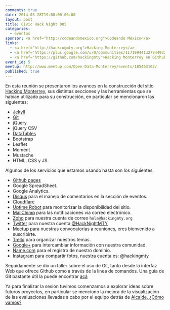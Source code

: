 ```yaml
---
comments: true
date: 2014-05-28T19:00:00-06:00
layout: post
title: Civic Hack Night 005
categories: 
  - eventos
sponsor: <a href="http://codeandomexico.org">Codeando México</a>
links: 
  - <a href="http://hackingmty.org">Hacking Monterrey</a>
  - <a href="https://plus.google.com/u/0/communities/117199441327944932251">Google+</a>
  - <a href="https://github.com/hackingmty">Hacking Monterrey en Github</a>
event_id: 5
meetup: http://www.meetup.com/Open-Data-Monterrey/events/185463162/
published: true
---
```


En esta reunión se presentaron los avances en la construcción del
sitio [Hacking Monterrey](http://hackingmty.org/), sus distintas
secciones y las herramientas que se habían utilizado para su
construcción, en particular se mencionaron las siguientes:

 * [Jekyll](http://jekyllrb.com/)
 * [Git](http://git-scm.com/)
 * jQuery
 * jQuery CSV
 * [DataTables](http://datatables.net/)
 * Bootstrap
 * Leaflet
 * Moment
 * Mustache
 * HTML, CSS y JS.

Algunos de los servicios que estamos usando hasta son los siguientes:

 * [Github pages](https://pages.github.com/)
 * Google SpreadSheet.
 * Google Analytics.
 * [Disqus](http://disqus.com) para el manejo de comentarios en la
sección de eventos.
 * [Cloudflare](https://www.cloudflare.com/)
 * [Uptime Robot](http://www.uptimerobot.com/) para monitorizar la
disponibilidad del sitio.
 * [MailChimp](http://mailchimp.com/) para las notificaciones vía
correo electrónico.
 * [Zoho](https://www.zoho.com/) para nuestra cuenta de correo
`hola@hackingmty.org`
 * [Twitter](https://twitter.com) para nuestra cuenta
[@HackNightMTY](https://twitter.com/hacknightmty)
 * [Meetup](http://www.meetup.com/open-data-monterrey/) para nuestras
convocatorias a reuniones, eres bienvenido a suscribirte.
 * [Trello](https://trello.com/b/GSDC6GpV/brigada-hc-mty) para
organizar nuestros temas.
 * [Google+](https://plus.google.com/u/0/communities/117199441327944932251)
para intercambiar información con nuestra comunidad.
 * [Name.com](http://www.name.com) para el registro de nuestro dominio.
 * [Instagram](http://instagram.com) para compartir fotos, nuestra
cuenta es: @hackingmty


Seguidamente se dio un taller sobre el uso de Git, tanto desde la
interfaz Web que ofrece Github como a través de la línea de comandos.
Una guía de Git bastante útil la puede encontrar
[acá](http://rogerdudler.github.io/git-guide/index.es.html)

Ya para finalizar la sesión tuvimos comenzamos a explorar ideas sobre
futuros proyectos, en particular se menciono la mejora de la
visualización de las evaluaciones llevadas a cabo por el equipo detrás
de [Alcalde, ¿Cómo vamos?](http://comovamosnl.org)